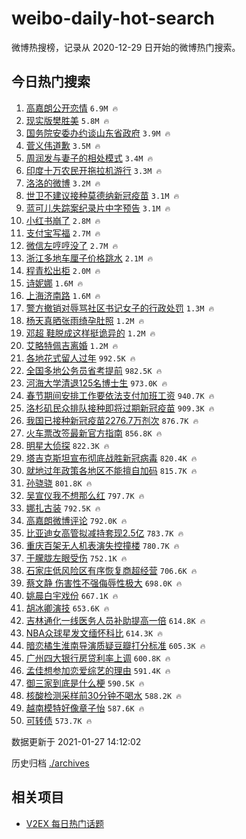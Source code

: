 # weibo-daily-hot-search

微博热搜榜，记录从 2020-12-29 日开始的微博热门搜索。

## 今日热门搜索

<!-- BEGIN -->

1. [高嘉朗公开恋情](https://s.weibo.com/weibo?q=%23%E9%AB%98%E5%98%89%E6%9C%97%E5%85%AC%E5%BC%80%E6%81%8B%E6%83%85%23&Refer=top) `6.9M 🔥`
1. [现实版樊胜美](https://s.weibo.com/weibo?q=%23%E7%8E%B0%E5%AE%9E%E7%89%88%E6%A8%8A%E8%83%9C%E7%BE%8E%23&Refer=top) `5.8M 🔥`
1. [国务院安委办约谈山东省政府](https://s.weibo.com/weibo?q=%23%E5%9B%BD%E5%8A%A1%E9%99%A2%E5%AE%89%E5%A7%94%E5%8A%9E%E7%BA%A6%E8%B0%88%E5%B1%B1%E4%B8%9C%E7%9C%81%E6%94%BF%E5%BA%9C%23&Refer=top) `3.9M 🔥`
1. [菅义伟道歉](https://s.weibo.com/weibo?q=%23%E8%8F%85%E4%B9%89%E4%BC%9F%E9%81%93%E6%AD%89%23&Refer=top) `3.5M 🔥`
1. [周润发与妻子的相处模式](https://s.weibo.com/weibo?q=%23%E5%91%A8%E6%B6%A6%E5%8F%91%E4%B8%8E%E5%A6%BB%E5%AD%90%E7%9A%84%E7%9B%B8%E5%A4%84%E6%A8%A1%E5%BC%8F%23&Refer=top) `3.4M 🔥`
1. [印度十万农民开拖拉机游行](https://s.weibo.com/weibo?q=%23%E5%8D%B0%E5%BA%A6%E5%8D%81%E4%B8%87%E5%86%9C%E6%B0%91%E5%BC%80%E6%8B%96%E6%8B%89%E6%9C%BA%E6%B8%B8%E8%A1%8C%23&Refer=top) `3.3M 🔥`
1. [洛洛的微博](https://s.weibo.com/weibo?q=%23%E6%B4%9B%E6%B4%9B%E7%9A%84%E5%BE%AE%E5%8D%9A%23&Refer=top) `3.2M 🔥`
1. [世卫不建议接种莫德纳新冠疫苗](https://s.weibo.com/weibo?q=%23%E4%B8%96%E5%8D%AB%E4%B8%8D%E5%BB%BA%E8%AE%AE%E6%8E%A5%E7%A7%8D%E8%8E%AB%E5%BE%B7%E7%BA%B3%E6%96%B0%E5%86%A0%E7%96%AB%E8%8B%97%23&Refer=top) `3.1M 🔥`
1. [蓝可儿失踪案纪录片中字预告](https://s.weibo.com/weibo?q=%23%E8%93%9D%E5%8F%AF%E5%84%BF%E5%A4%B1%E8%B8%AA%E6%A1%88%E7%BA%AA%E5%BD%95%E7%89%87%E4%B8%AD%E5%AD%97%E9%A2%84%E5%91%8A%23&Refer=top) `3.1M 🔥`
1. [小红书崩了](https://s.weibo.com/weibo?q=%E5%B0%8F%E7%BA%A2%E4%B9%A6%E5%B4%A9%E4%BA%86&Refer=top) `2.8M 🔥`
1. [支付宝写福](https://s.weibo.com/weibo?q=%23%E6%94%AF%E4%BB%98%E5%AE%9D%E5%86%99%E7%A6%8F%23&Refer=top) `2.7M 🔥`
1. [微信左哼哼没了](https://s.weibo.com/weibo?q=%23%E5%BE%AE%E4%BF%A1%E5%B7%A6%E5%93%BC%E5%93%BC%E6%B2%A1%E4%BA%86%23&Refer=top) `2.7M 🔥`
1. [浙江多地车厘子价格跳水](https://s.weibo.com/weibo?q=%23%E6%B5%99%E6%B1%9F%E5%A4%9A%E5%9C%B0%E8%BD%A6%E5%8E%98%E5%AD%90%E4%BB%B7%E6%A0%BC%E8%B7%B3%E6%B0%B4%23&Refer=top) `2.1M 🔥`
1. [程青松出柜](https://s.weibo.com/weibo?q=%23%E7%A8%8B%E9%9D%92%E6%9D%BE%E5%87%BA%E6%9F%9C%23&Refer=top) `2.0M 🔥`
1. [诗妮娜](https://s.weibo.com/weibo?q=%E8%AF%97%E5%A6%AE%E5%A8%9C&Refer=top) `1.6M 🔥`
1. [上海济南路](https://s.weibo.com/weibo?q=%E4%B8%8A%E6%B5%B7%E6%B5%8E%E5%8D%97%E8%B7%AF&Refer=top) `1.6M 🔥`
1. [警方撤销对辱骂社区书记女子的行政处罚](https://s.weibo.com/weibo?q=%23%E8%AD%A6%E6%96%B9%E6%92%A4%E9%94%80%E5%AF%B9%E8%BE%B1%E9%AA%82%E7%A4%BE%E5%8C%BA%E4%B9%A6%E8%AE%B0%E5%A5%B3%E5%AD%90%E7%9A%84%E8%A1%8C%E6%94%BF%E5%A4%84%E7%BD%9A%23&Refer=top) `1.3M 🔥`
1. [杨天真晒张雨绮孕肚照](https://s.weibo.com/weibo?q=%23%E6%9D%A8%E5%A4%A9%E7%9C%9F%E6%99%92%E5%BC%A0%E9%9B%A8%E7%BB%AE%E5%AD%95%E8%82%9A%E7%85%A7%23&Refer=top) `1.2M 🔥`
1. [邓超 鞋脱成这样挺诡异的](https://s.weibo.com/weibo?q=%E9%82%93%E8%B6%85%20%E9%9E%8B%E8%84%B1%E6%88%90%E8%BF%99%E6%A0%B7%E6%8C%BA%E8%AF%A1%E5%BC%82%E7%9A%84&Refer=top) `1.2M 🔥`
1. [艾略特佩吉离婚](https://s.weibo.com/weibo?q=%E8%89%BE%E7%95%A5%E7%89%B9%E4%BD%A9%E5%90%89%E7%A6%BB%E5%A9%9A&Refer=top) `1.2M 🔥`
1. [各地花式留人过年](https://s.weibo.com/weibo?q=%23%E5%90%84%E5%9C%B0%E8%8A%B1%E5%BC%8F%E7%95%99%E4%BA%BA%E8%BF%87%E5%B9%B4%23&Refer=top) `992.5K 🔥`
1. [全国多地公务员省考提前](https://s.weibo.com/weibo?q=%23%E5%85%A8%E5%9B%BD%E5%A4%9A%E5%9C%B0%E5%85%AC%E5%8A%A1%E5%91%98%E7%9C%81%E8%80%83%E6%8F%90%E5%89%8D%23&Refer=top) `982.5K 🔥`
1. [河海大学清退125名博士生](https://s.weibo.com/weibo?q=%23%E6%B2%B3%E6%B5%B7%E5%A4%A7%E5%AD%A6%E6%B8%85%E9%80%80125%E5%90%8D%E5%8D%9A%E5%A3%AB%E7%94%9F%23&Refer=top) `973.0K 🔥`
1. [春节期间安排工作要依法支付加班工资](https://s.weibo.com/weibo?q=%23%E6%98%A5%E8%8A%82%E6%9C%9F%E9%97%B4%E5%AE%89%E6%8E%92%E5%B7%A5%E4%BD%9C%E8%A6%81%E4%BE%9D%E6%B3%95%E6%94%AF%E4%BB%98%E5%8A%A0%E7%8F%AD%E5%B7%A5%E8%B5%84%23&Refer=top) `940.7K 🔥`
1. [洛杉矶民众排队接种即将过期新冠疫苗](https://s.weibo.com/weibo?q=%E6%B4%9B%E6%9D%89%E7%9F%B6%E6%B0%91%E4%BC%97%E6%8E%92%E9%98%9F%E6%8E%A5%E7%A7%8D%E5%8D%B3%E5%B0%86%E8%BF%87%E6%9C%9F%E6%96%B0%E5%86%A0%E7%96%AB%E8%8B%97&Refer=top) `909.3K 🔥`
1. [我国已接种新冠疫苗2276.7万剂次](https://s.weibo.com/weibo?q=%23%E6%88%91%E5%9B%BD%E5%B7%B2%E6%8E%A5%E7%A7%8D%E6%96%B0%E5%86%A0%E7%96%AB%E8%8B%972276.7%E4%B8%87%E5%89%82%E6%AC%A1%23&Refer=top) `876.7K 🔥`
1. [火车票改签最新官方指南](https://s.weibo.com/weibo?q=%23%E7%81%AB%E8%BD%A6%E7%A5%A8%E6%94%B9%E7%AD%BE%E6%9C%80%E6%96%B0%E5%AE%98%E6%96%B9%E6%8C%87%E5%8D%97%23&Refer=top) `856.8K 🔥`
1. [明星大侦探](https://s.weibo.com/weibo?q=%E6%98%8E%E6%98%9F%E5%A4%A7%E4%BE%A6%E6%8E%A2&Refer=top) `822.3K 🔥`
1. [塔吉克斯坦宣布彻底战胜新冠病毒](https://s.weibo.com/weibo?q=%E5%A1%94%E5%90%89%E5%85%8B%E6%96%AF%E5%9D%A6%E5%AE%A3%E5%B8%83%E5%BD%BB%E5%BA%95%E6%88%98%E8%83%9C%E6%96%B0%E5%86%A0%E7%97%85%E6%AF%92&Refer=top) `820.4K 🔥`
1. [就地过年政策各地区不能擅自加码](https://s.weibo.com/weibo?q=%23%E5%B0%B1%E5%9C%B0%E8%BF%87%E5%B9%B4%E6%94%BF%E7%AD%96%E5%90%84%E5%9C%B0%E5%8C%BA%E4%B8%8D%E8%83%BD%E6%93%85%E8%87%AA%E5%8A%A0%E7%A0%81%23&Refer=top) `815.7K 🔥`
1. [孙骁骁](https://s.weibo.com/weibo?q=%E5%AD%99%E9%AA%81%E9%AA%81&Refer=top) `801.8K 🔥`
1. [吴宣仪我不想那么红](https://s.weibo.com/weibo?q=%E5%90%B4%E5%AE%A3%E4%BB%AA%E6%88%91%E4%B8%8D%E6%83%B3%E9%82%A3%E4%B9%88%E7%BA%A2&Refer=top) `797.7K 🔥`
1. [娜扎古装](https://s.weibo.com/weibo?q=%E5%A8%9C%E6%89%8E%E5%8F%A4%E8%A3%85&Refer=top) `792.5K 🔥`
1. [高嘉朗微博评论](https://s.weibo.com/weibo?q=%E9%AB%98%E5%98%89%E6%9C%97%E5%BE%AE%E5%8D%9A%E8%AF%84%E8%AE%BA&Refer=top) `792.0K 🔥`
1. [比亚迪女高管拟减持套现2.5亿](https://s.weibo.com/weibo?q=%E6%AF%94%E4%BA%9A%E8%BF%AA%E5%A5%B3%E9%AB%98%E7%AE%A1%E6%8B%9F%E5%87%8F%E6%8C%81%E5%A5%97%E7%8E%B02.5%E4%BA%BF&Refer=top) `783.7K 🔥`
1. [重庆百架无人机表演失控撞楼](https://s.weibo.com/weibo?q=%23%E9%87%8D%E5%BA%86%E7%99%BE%E6%9E%B6%E6%97%A0%E4%BA%BA%E6%9C%BA%E8%A1%A8%E6%BC%94%E5%A4%B1%E6%8E%A7%E6%92%9E%E6%A5%BC%23&Refer=top) `780.7K 🔥`
1. [于朦胧左眼受伤](https://s.weibo.com/weibo?q=%23%E4%BA%8E%E6%9C%A6%E8%83%A7%E5%B7%A6%E7%9C%BC%E5%8F%97%E4%BC%A4%23&Refer=top) `752.1K 🔥`
1. [石家庄低风险区有序恢复商超经营](https://s.weibo.com/weibo?q=%23%E7%9F%B3%E5%AE%B6%E5%BA%84%E4%BD%8E%E9%A3%8E%E9%99%A9%E5%8C%BA%E6%9C%89%E5%BA%8F%E6%81%A2%E5%A4%8D%E5%95%86%E8%B6%85%E7%BB%8F%E8%90%A5%23&Refer=top) `706.6K 🔥`
1. [蔡文静 伤害性不强侮辱性极大](https://s.weibo.com/weibo?q=%E8%94%A1%E6%96%87%E9%9D%99%20%E4%BC%A4%E5%AE%B3%E6%80%A7%E4%B8%8D%E5%BC%BA%E4%BE%AE%E8%BE%B1%E6%80%A7%E6%9E%81%E5%A4%A7&Refer=top) `698.0K 🔥`
1. [姚晨白宇戏份](https://s.weibo.com/weibo?q=%23%E5%A7%9A%E6%99%A8%E7%99%BD%E5%AE%87%E6%88%8F%E4%BB%BD%23&Refer=top) `667.1K 🔥`
1. [胡冰卿演技](https://s.weibo.com/weibo?q=%23%E8%83%A1%E5%86%B0%E5%8D%BF%E6%BC%94%E6%8A%80%23&Refer=top) `653.6K 🔥`
1. [吉林通化一线医务人员补助提高一倍](https://s.weibo.com/weibo?q=%23%E5%90%89%E6%9E%97%E9%80%9A%E5%8C%96%E4%B8%80%E7%BA%BF%E5%8C%BB%E5%8A%A1%E4%BA%BA%E5%91%98%E8%A1%A5%E5%8A%A9%E6%8F%90%E9%AB%98%E4%B8%80%E5%80%8D%23&Refer=top) `614.8K 🔥`
1. [NBA众球星发文缅怀科比](https://s.weibo.com/weibo?q=NBA%E4%BC%97%E7%90%83%E6%98%9F%E5%8F%91%E6%96%87%E7%BC%85%E6%80%80%E7%A7%91%E6%AF%94&Refer=top) `614.3K 🔥`
1. [暗恋橘生淮南导演质疑豆瓣打分标准](https://s.weibo.com/weibo?q=%23%E6%9A%97%E6%81%8B%E6%A9%98%E7%94%9F%E6%B7%AE%E5%8D%97%E5%AF%BC%E6%BC%94%E8%B4%A8%E7%96%91%E8%B1%86%E7%93%A3%E6%89%93%E5%88%86%E6%A0%87%E5%87%86%23&Refer=top) `605.3K 🔥`
1. [广州四大银行房贷利率上调](https://s.weibo.com/weibo?q=%E5%B9%BF%E5%B7%9E%E5%9B%9B%E5%A4%A7%E9%93%B6%E8%A1%8C%E6%88%BF%E8%B4%B7%E5%88%A9%E7%8E%87%E4%B8%8A%E8%B0%83&Refer=top) `600.8K 🔥`
1. [孟佳想参加恋爱综艺的理由](https://s.weibo.com/weibo?q=%23%E5%AD%9F%E4%BD%B3%E6%83%B3%E5%8F%82%E5%8A%A0%E6%81%8B%E7%88%B1%E7%BB%BC%E8%89%BA%E7%9A%84%E7%90%86%E7%94%B1%23&Refer=top) `591.4K 🔥`
1. [御三家到底是什么梗](https://s.weibo.com/weibo?q=%23%E5%BE%A1%E4%B8%89%E5%AE%B6%E5%88%B0%E5%BA%95%E6%98%AF%E4%BB%80%E4%B9%88%E6%A2%97%23&Refer=top) `590.5K 🔥`
1. [核酸检测采样前30分钟不喝水](https://s.weibo.com/weibo?q=%23%E6%A0%B8%E9%85%B8%E6%A3%80%E6%B5%8B%E9%87%87%E6%A0%B7%E5%89%8D30%E5%88%86%E9%92%9F%E4%B8%8D%E5%96%9D%E6%B0%B4%23&Refer=top) `588.2K 🔥`
1. [越南模特好像章子怡](https://s.weibo.com/weibo?q=%23%E8%B6%8A%E5%8D%97%E6%A8%A1%E7%89%B9%E5%A5%BD%E5%83%8F%E7%AB%A0%E5%AD%90%E6%80%A1%23&Refer=top) `587.6K 🔥`
1. [可转债](https://s.weibo.com/weibo?q=%E5%8F%AF%E8%BD%AC%E5%80%BA&Refer=top) `573.7K 🔥`

数据更新于 2021-01-27 14:12:02

<!-- END -->

历史归档 [./archives](./archives)

## 相关项目

- [V2EX 每日热门话题](https://github.com/realLeonardo/v2ex-daily-hot-topic)
